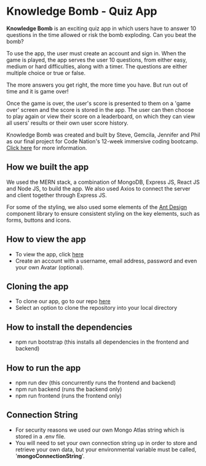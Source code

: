 # Knowledge Bomb - Quiz App

<!-- ![Knowledge Bomb Logo](https://letsget-quizzical.herokuapp.com/static/media/invquizzical_logowink.b1d103f6.svg) -->

**Knowledge Bomb** is an exciting quiz app in which users have to answer 10 questions in the time allowed or risk the bomb exploding. Can you beat the bomb?

To use the app, the user must create an account and sign in. When the game is played, the app serves the user 10 questions, from either easy, medium or hard difficulties, along with a timer. The questions are either multiple choice or true or false.

The more answers you get right, the more time you have. But run out of time and it is game over!

Once the game is over, the user's score is presented to them on a 'game over' screen and the score is stored in the app. The user can then choose to play again or view their score on a leaderboard, on which they can view all users' results or their own user score history.

Knowledge Bomb was created and built by Steve, Gemcila, Jennifer and Phil as our final project for Code Nation's 12-week immersive coding bootcamp. [Click here](https://wearecodenation.com/event/master-coding/) for more information.

## How we built the app

We used the MERN stack, a combination of MongoDB, Express JS, React JS and Node JS, to build the app. We also used Axios to connect the server and client together through Express JS.

For some of the styling, we also used some elements of the [Ant Design](https://ant.design/components/overview/) component library to ensure consistent styling on the key elements, such as forms, buttons and icons.

## How to view the app

- To view the app, click [here](https://magnetic-2021.herokuapp.com/)
- Create an account with a username, email address, password and even your own Avatar (optional).

## Cloning the app

- To clone our app, go to our repo [here](https://github.com/Magnetic-2021/quiz-app)
- Select an option to clone the repository into your local directory

## How to install the dependencies

- npm run bootstrap (this installs all dependencies in the frontend and backend)

## How to run the app

- npm run dev (this concurrently runs the frontend and backend)
- npm run backend (runs the backend only)
- npm run frontend (runs the frontend only)

## Connection String

- For security reasons we used our own Mongo Atlas string which is stored in a .env file.
- You will need to set your own connection string up in order to store and retrieve your own data, but your environmental variable must be called, '**mongoConnectionString**'.

